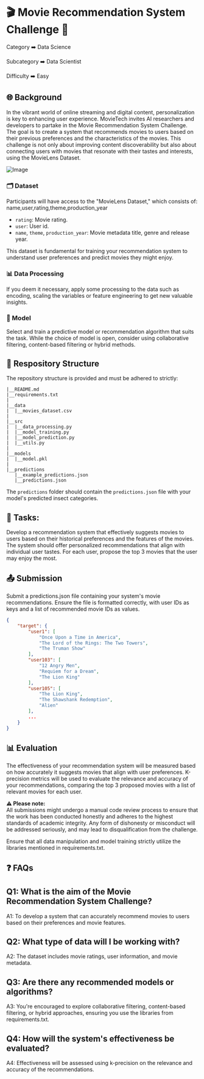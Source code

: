# 🎬 Movie Recommendation System Challenge 🍿

Category   ➡️   Data Science

Subcategory   ➡️   Data Scientist

Difficulty   ➡️   Easy

## 🌐 Background

In the vibrant world of online streaming and digital content, personalization is key to enhancing user experience. MovieTech invites AI researchers and developers to partake in the Movie Recommendation System Challenge. The goal is to create a system that recommends movies to users based on their previous preferences and the characteristics of the movies. This challenge is not only about improving content discoverability but also about connecting users with movies that resonate with their tastes and interests, using the MovieLens Dataset.

![Image]()

### 🗂️ Dataset

Participants will have access to the "MovieLens Dataset," which consists of:
name,user,rating,theme,production_year

- `rating`: Movie rating.
- `user`: User id.
- `name`, `theme`, `production_year`: Movie metadata title, genre and release year.

This dataset is fundamental for training your recommendation system to understand user preferences and predict movies they might enjoy.

### 📊 Data Processing

If you deem it necessary, apply some processing to the data such as encoding, scaling the variables or feature engineering to get new valuable insights.

### 🤖 Model

Select and train a predictive model or recommendation algorithm that suits the task. While the choice of model is open, consider using collaborative filtering, content-based filtering or hybrid methods. 

## 📂 Respository Structure

The repository structure is provided and must be adhered to strictly:

```
|__README.md
|__requirements.txt
|
|__data
|  |__movies_dataset.csv
|
|__src
|  |__data_processing.py
|  |__model_training.py 
|  |__model_prediction.py
|  |__utils.py
|
|__models
|  |__model.pkl
|
|__predictions
   |__example_predictions.json
   |__predictions.json

```

The `predictions` folder should contain the `predictions.json` file with your model's predicted insect categories.


## 🎯 Tasks:

Develop a recommendation system that effectively suggests movies to users based on their historical preferences and the features of the movies. The system should offer personalized recommendations that align with individual user tastes. For each user, propose the top 3 movies that the user may enjoy the most.


## 📤 Submission

Submit a predictions.json file containing your system's movie recommendations. Ensure the file is formatted correctly, with user IDs as keys and a list of recommended movie IDs as values.
```json
{
    "target": {
        "user1": [
            "Once Upon a Time in America",
            "The Lord of the Rings: The Two Towers",
            "The Truman Show"
        ],
        "user103": [
            "12 Angry Men",
            "Requiem for a Dream",
            "The Lion King"
        ],
        "user105": [
            "The Lion King",
            "The Shawshank Redemption",
            "Alien"
        ],
        ...
    }
}


```

## 📊 Evaluation

The effectiveness of your recommendation system will be measured based on how accurately it suggests movies that align with user preferences. K-precision metrics will be used to evaluate the relevance and accuracy of your recommendations, comparing the top 3 proposed movies with a list of relevant movies for each user.

**⚠️ Please note:**  
All submissions might undergo a manual code review process to ensure that the work has been conducted honestly and adheres to the highest standards of academic integrity. Any form of dishonesty or misconduct will be addressed seriously, and may lead to disqualification from the challenge.

Ensure that all data manipulation and model training strictly utilize the libraries mentioned in requirements.txt.


## ❓ FAQs

## Q1: What is the aim of the Movie Recommendation System Challenge?
A1: To develop a system that can accurately recommend movies to users based on their preferences and movie features.

## Q2: What type of data will I be working with?
A2: The dataset includes movie ratings, user information, and movie metadata.

## Q3: Are there any recommended models or algorithms?
A3: You're encouraged to explore collaborative filtering, content-based filtering, or hybrid approaches, ensuring you use the libraries from requirements.txt.

## Q4:  How will the system's effectiveness be evaluated?
A4: Effectiveness will be assessed using k-precision on the relevance and accuracy of the recommendations.